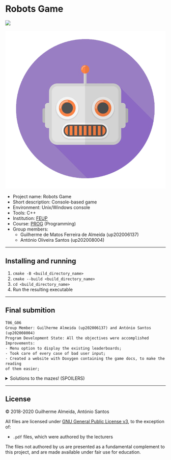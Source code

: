 # Robots Game

![](https://camo.githubusercontent.com/400c4e52df43f6a0ab8a89b74b1a78d1a64da56a7848b9110c9d2991bb7c3105/68747470733a2f2f696d672e736869656c64732e696f2f62616467652f4c6963656e73652d47504c76332d626c75652e737667)

![Image from [iconfinder](www.iconfinder.com)](./images/robotlogo.png)


- Project name: Robots Game
- Short description: Console-based game
- Environment: Unix/Windows console
- Tools: C++
- Institution: [FEUP](https://sigarra.up.pt/feup/pt/web_page.Inicial)
- Course: [PROG](https://sigarra.up.pt/feup/pt/UCURR_GERAL.FICHA_UC_VIEW?pv_ocorrencia_id=459468) (Programming)
- Group members:
    - Guilherme de Matos Ferreira de Almeida (up202006137)
    - António Oliveira Santos (up202008004)

---

## Installing and running
1) ``cmake -B <build_directory_name>``
2) ``cmake --build <build_directory_name>`` 
3) ``cd <build_directory_name>``
4) Run the resulting executable

---
## Final submition
```
T06_G06
Group Member: Guilherme Almeida (up202006137) and António Santos (up202008004)
Program Development State: All the objectives were accomplished
Improvements:
- Menu option to display the existing leaderboards;
- Took care of every case of bad user input;
- Created a website with Doxygen containing the game docs, to make the reading
of them easier;
```

<details>
    <summary>Solutions to the mazes! (SPOILERS)</summary>
    <p></p>
    <ul>
        <li>MAZE 01 - X > C > C</li>
        <li>MAZE 02 - Q > Q > Q > Q</li>
        <li>MAZE 03 - S > S > S</li>
        <li>MAZE 04 - C > C > C > Q > E > D > S > W > S > S > S > S > S > S > S</li>
        <li>MAZE 05 - Invalid maze!</li>
    </ul>
</details>

---

## License

© 2018-2020 Guilherme Almeida, António Santos

All files are licensed under [GNU General Public License v3](https://github.com/gui1612/FEUP-PROG-Proj1/blob/main/LICENSE), to the exception of:
- `.pdf` files, which were authored by the lecturers

The files not authored by us are presented as a fundamental complement to this project, and are made available under fair use for education.
